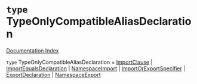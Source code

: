 # `type` TypeOnlyCompatibleAliasDeclaration

[Documentation Index](../README.md)

`type` TypeOnlyCompatibleAliasDeclaration = [ImportClause](../interface.ImportClause/README.md) | [ImportEqualsDeclaration](../interface.ImportEqualsDeclaration/README.md) | [NamespaceImport](../interface.NamespaceImport/README.md) | [ImportOrExportSpecifier](../type.ImportOrExportSpecifier/README.md) | [ExportDeclaration](../interface.ExportDeclaration/README.md) | [NamespaceExport](../interface.NamespaceExport/README.md)
